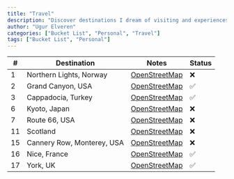 ```yaml
---
title: "Travel"
description: "Discover destinations I dream of visiting and experiences I hope to have around the world."
author: "Ugur Elveren"
categories: ["Bucket List", "Personal", "Travel"]
tags: ["Bucket List", "Personal"]
---
```



| **#** | **Destination**                       | **Notes**                                                                 | **Status**  |
|-------|---------------------------------------|---------------------------------------------------------------------------|-------------|
| 1     | Northern Lights, Norway              | [OpenStreetMap](https://www.openstreetmap.org/#map=7/69.6492/18.9560)    | ❌          |
| 2     | Grand Canyon, USA                    | [OpenStreetMap](https://www.openstreetmap.org/#map=10/36.1069/-112.1129) | ✅          |
| 3     | Cappadocia, Turkey                   | [OpenStreetMap](https://www.openstreetmap.org/#map=11/38.6431/34.8283)   | ✅          |
| 6     | Kyoto, Japan                         | [OpenStreetMap](https://www.openstreetmap.org/#map=12/35.0116/135.7681)  | ❌          |
| 7     | Route 66, USA                        | [OpenStreetMap](https://www.openstreetmap.org/#map=6/35.4656/-99.3344)   | ❌          |
| 11    | Scotland                             | [OpenStreetMap](https://www.openstreetmap.org/#map=6/56.4907/-4.2026)    | ❌          |
| 15    | Cannery Row, Monterey, USA           | [OpenStreetMap](https://www.openstreetmap.org/#map=16/36.6138/-121.8980) | ❌          |
| 16    | Nice, France                         | [OpenStreetMap](https://www.openstreetmap.org/#map=13/43.7102/7.2620)    | ✅          |
| 17    | York, UK                             | [OpenStreetMap](https://www.openstreetmap.org/#map=14/53.9590/-1.0815)   | ✅          |


